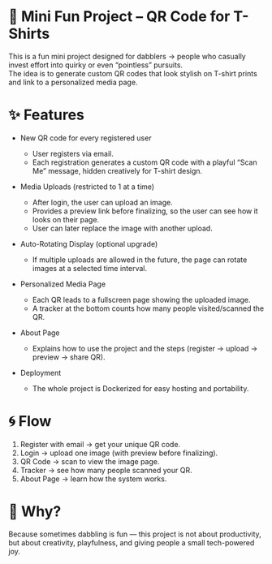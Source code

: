 # 🎉 Mini Fun Project – QR Code for T-Shirts

This is a fun mini project designed for dabblers → people who casually invest effort into quirky or even “pointless” pursuits.  
The idea is to generate custom QR codes that look stylish on T-shirt prints and link to a personalized media page.

# ✨ Features

- New QR code for every registered user

  - User registers via email.
  - Each registration generates a custom QR code with a playful “Scan Me” message, hidden creatively for T-shirt design.

- Media Uploads (restricted to 1 at a time)

  - After login, the user can upload an image.
  - Provides a preview link before finalizing, so the user can see how it looks on their page.
  - User can later replace the image with another upload.

- Auto-Rotating Display (optional upgrade)

  - If multiple uploads are allowed in the future, the page can rotate images at a selected time interval.

- Personalized Media Page

  - Each QR leads to a fullscreen page showing the uploaded image.
  - A tracker at the bottom counts how many people visited/scanned the QR.

- About Page

  - Explains how to use the project and the steps (register → upload → preview → share QR).

- Deployment
  - The whole project is Dockerized for easy hosting and portability.

# 🌀 Flow

1. Register with email → get your unique QR code.
2. Login → upload one image (with preview before finalizing).
3. QR Code → scan to view the image page.
4. Tracker → see how many people scanned your QR.
5. About Page → learn how the system works.

# 🧩 Why?

Because sometimes dabbling is fun — this project is not about productivity, but about creativity, playfulness, and giving people a small tech-powered joy.
